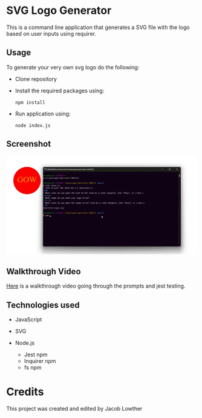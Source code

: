# SVG Logo Generator

This is a command line application that generates a SVG file with the logo based on user inputs using requirer.

## Usage

To generate your very own svg logo do the following:

- Clone repository
- Install the required packages using:

      npm install

- Run application using:

      node index.js

## Screenshot
![logo and terminal](examples/screenshot.png)

## Walkthrough Video

[Here](https://clipchamp.com/watch/ImCfchECRLc) is a walkthrough video going through the prompts and jest testing.

## Technologies used

- JavaScript
- SVG

- Node.js
    - Jest npm
    - Inquirer npm
    - fs npm

# Credits

This project was created and edited by Jacob Lowther